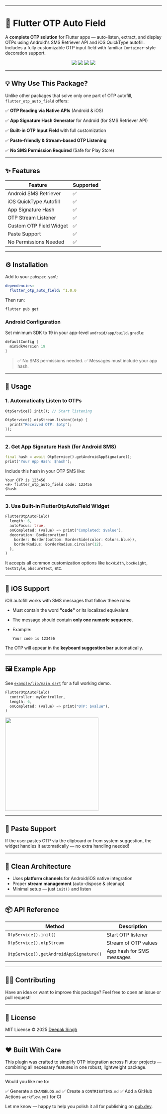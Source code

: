 
---

# 🔐 Flutter OTP Auto Field

A **complete OTP solution** for Flutter apps — auto-listen, extract, and display OTPs using Android's SMS Retriever API and iOS QuickType autofill. Includes a fully customizable OTP input field with familiar `Container`-style decoration support.

<p align="center">
  <img src="https://img.shields.io/pub/v/flutter_otp_auto_field.svg" />
  <img src="https://img.shields.io/pub/likes/flutter_otp_auto_field" />
  <img src="https://img.shields.io/pub/popularity/flutter_otp_auto_field" />
  <img src="https://img.shields.io/badge/platform-Android%20%7C%20iOS-blue" />
</p>

---

## 💡 Why Use This Package?

Unlike other packages that solve only one part of OTP autofill, `flutter_otp_auto_field` offers:

✅ **OTP Reading via Native APIs** (Android & iOS)

✅ **App Signature Hash Generator** for Android (for SMS Retriever API)

✅ **Built-in OTP Input Field** with full customization

✅ **Paste-friendly & Stream-based OTP Listening**

✅ **No SMS Permission Required** (Safe for Play Store)

---

## ✨ Features

| Feature                 | Supported |
| ----------------------- | --------- |
| Android SMS Retriever   | ✅         |
| iOS QuickType Autofill  | ✅         |
| App Signature Hash      | ✅         |
| OTP Stream Listener     | ✅         |
| Custom OTP Field Widget | ✅         |
| Paste Support           | ✅         |
| No Permissions Needed   | ✅         |

---

## ⚙️ Installation

Add to your `pubspec.yaml`:

```yaml
dependencies:
  flutter_otp_auto_field: ^1.0.0
```

Then run:

```bash
flutter pub get
```


### Android Configuration

Set minimum SDK to 19 in your app-level `android/app/build.gradle`:

```gradle
defaultConfig {
  minSdkVersion 19
}
```

> ✅ No SMS permissions needed.
> ✅ Messages must include your app hash.

---

## 🧪 Usage

### 1. Automatically Listen to OTPs

```dart
OtpService().init(); // Start listening

OtpService().otpStream.listen((otp) {
  print("Received OTP: $otp");
});
```

---

### 2. Get App Signature Hash (for Android SMS)

```dart
final hash = await OtpService().getAndroidAppSignature();
print('Your App Hash: $hash');
```

Include this hash in your OTP SMS like:

```
Your OTP is 123456
<#> flutter_otp_auto_field code: 123456
$hash
```

---

### 3. Use Built-in FlutterOtpAutoField Widget

```dart
FlutterOtpAutoField(
  length: 6,
  autoFocus: true,
  onCompleted: (value) => print("Completed: $value"),
  decoration: BoxDecoration(
    border: Border(bottom: BorderSide(color: Colors.blue)),
    borderRadius: BorderRadius.circular(12),
  ),
)
```

It accepts all common customization options like `boxWidth`, `boxHeight`, `textStyle`, `obscureText`, etc.

---

## 📱 iOS Support

iOS autofill works with SMS messages that follow these rules:

* Must contain the word **"code"** or its localized equivalent.
* The message should contain **only one numeric sequence**.
* Example:

  ```
  Your code is 123456
  ```

The OTP will appear in the **keyboard suggestion bar** automatically.

---

## 🖼 Example App

See [`example/lib/main.dart`](https://pub.dev/packages/flutter_otp_auto_field/example) for a full working demo.

```dart
FlutterOtpAutoField(
  controller: myController,
  length: 6,
  onCompleted: (value) => print("OTP: $value"),
)
```

<p align="left">
  <img src="https://raw.githubusercontent.com/deepak-devflutter/flutter_otp_auto_field/main/example/app_screenshot.png" width="300"/>
</p>

---

## 💬 Paste Support

If the user pastes OTP via the clipboard or from system suggestion, the widget handles it automatically — no extra handling needed!

---

## 🧼 Clean Architecture

* Uses **platform channels** for Android/iOS native integration
* Proper **stream management** (auto-dispose & cleanup)
* Minimal setup — just `init()` and listen

---

## 📦 API Reference

| Method                                  | Description               |
| --------------------------------------- | ------------------------- |
| `OtpService().init()`                   | Start OTP listener        |
| `OtpService().otpStream`                | Stream of OTP values      |
| `OtpService().getAndroidAppSignature()` | App hash for SMS messages |

---

## 🧑‍💻 Contributing

Have an idea or want to improve this package?
Feel free to open an issue or pull request!

---

## 📄 License

MIT License © 2025 [Deepak Singh](https://github.com/deepak-devflutter)

---

## ❤️ Built With Care

This plugin was crafted to simplify OTP integration across Flutter projects — combining all necessary features in one robust, lightweight package.

---

Would you like me to:

✅ Generate a `CHANGELOG.md`
✅ Create a `CONTRIBUTING.md`
✅ Add a GitHub Actions `workflow.yml` for CI

Let me know — happy to help you polish it all for publishing on [pub.dev](https://pub.dev).

